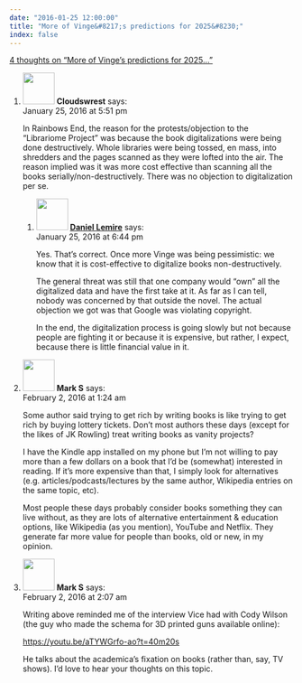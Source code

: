 ```yaml
---
date: "2016-01-25 12:00:00"
title: "More of Vinge&#8217;s predictions for 2025&#8230;"
index: false
---
```


[4 thoughts on &ldquo;More of Vinge&#8217;s predictions for 2025&#8230;&rdquo;](/lemire/blog/2016/01-25-more-of-vingeaes-aeoepredictionsae%c2%9d-for-2025)

<ol class="comment-list">
<li id="comment-223869" class="comment even thread-even depth-1 parent">
<div class="comment-author vcard">
<img alt src="https://secure.gravatar.com/avatar/05e8a0aeb4516821253c6e81518237e3?s=56&#038;d=mm&#038;r=g" srcset="https://secure.gravatar.com/avatar/05e8a0aeb4516821253c6e81518237e3?s=112&#038;d=mm&#038;r=g 2x" class="avatar avatar-56 photo" height="56" width="56" decoding="async" /> <b class="fn">Cloudswrest</b> <span class="says">says:</span> </div>
<div class="comment-metadata"><time datetime="2016-01-25T17:51:59+00:00">January 25, 2016 at 5:51 pm</time></a> </div>
<div class="comment-content">
<p>In Rainbows End, the reason for the protests/objection to the &ldquo;Librariome Project&rdquo; was because the book digitalizations were being done destructively. Whole libraries were being tossed, en mass, into shredders and the pages scanned as they were lofted into the air. The reason implied was it was more cost effective than scanning all the books serially/non-destructively. There was no objection to digitalization per se.</p>
</div>
<ol class="children">
<li id="comment-223874" class="comment byuser comment-author-lemire bypostauthor odd alt depth-2">
<div class="comment-author vcard">
<img alt src="https://secure.gravatar.com/avatar/2ca999bef9535950f5b84281a4dab006?s=56&#038;d=mm&#038;r=g" srcset="https://secure.gravatar.com/avatar/2ca999bef9535950f5b84281a4dab006?s=112&#038;d=mm&#038;r=g 2x" class="avatar avatar-56 photo" height="56" width="56" decoding="async" /> <b class="fn"><a href="https://lemire.me/en/" class="url" rel="ugc">Daniel Lemire</a></b> <span class="says">says:</span> </div>
<div class="comment-metadata"><time datetime="2016-01-25T18:44:00+00:00">January 25, 2016 at 6:44 pm</time></a> </div>
<div class="comment-content">
<p>Yes. That&rsquo;s correct. Once more Vinge was being pessimistic: we know that it is cost-effective to digitalize books non-destructively. </p>
<p>The general threat was still that one company would &ldquo;own&rdquo; all the digitalized data and have the first take at it. As far as I can tell, nobody was concerned by that outside the novel. The actual objection we got was that Google was violating copyright.</p>
<p>In the end, the digitalization process is going slowly but not because people are fighting it or because it is expensive, but rather, I expect, because there is little financial value in it.</p>
</div>
</li>
</ol>
</li>
<li id="comment-224970" class="comment even thread-odd thread-alt depth-1">
<div class="comment-author vcard">
<img alt src="https://secure.gravatar.com/avatar/50167e5bde6a6e8018094384f2dfd152?s=56&#038;d=mm&#038;r=g" srcset="https://secure.gravatar.com/avatar/50167e5bde6a6e8018094384f2dfd152?s=112&#038;d=mm&#038;r=g 2x" class="avatar avatar-56 photo" height="56" width="56" loading="lazy" decoding="async" /> <b class="fn">Mark S</b> <span class="says">says:</span> </div>
<div class="comment-metadata"><time datetime="2016-02-02T01:24:00+00:00">February 2, 2016 at 1:24 am</time></a> </div>
<div class="comment-content">
<p>Some author said trying to get rich by writing books is like trying to get rich by buying lottery tickets. Don&rsquo;t most authors these days (except for the likes of JK Rowling) treat writing books as vanity projects?</p>
<p>I have the Kindle app installed on my phone but I&rsquo;m not willing to pay more than a few dollars on a book that I&rsquo;d be (somewhat) interested in reading. If it&rsquo;s more expensive than that, I simply look for alternatives (e.g. articles/podcasts/lectures by the same author, Wikipedia entries on the same topic, etc).</p>
<p>Most people these days probably consider books something they can live without, as they are lots of alternative entertainment &amp; education options, like Wikipedia (as you mention), YouTube and Netflix. They generate far more value for people than books, old or new, in my opinion.</p>
</div>
</li>
<li id="comment-224971" class="comment odd alt thread-even depth-1">
<div class="comment-author vcard">
<img alt src="https://secure.gravatar.com/avatar/50167e5bde6a6e8018094384f2dfd152?s=56&#038;d=mm&#038;r=g" srcset="https://secure.gravatar.com/avatar/50167e5bde6a6e8018094384f2dfd152?s=112&#038;d=mm&#038;r=g 2x" class="avatar avatar-56 photo" height="56" width="56" loading="lazy" decoding="async" /> <b class="fn">Mark S</b> <span class="says">says:</span> </div>
<div class="comment-metadata"><time datetime="2016-02-02T02:07:49+00:00">February 2, 2016 at 2:07 am</time></a> </div>
<div class="comment-content">
<p>Writing above reminded me of the interview Vice had with Cody Wilson (the guy who made the schema for 3D printed guns available online):</p>
<p><a href="https://youtu.be/aTYWGrfo-ao?t=40m20s" rel="nofollow ugc">https://youtu.be/aTYWGrfo-ao?t=40m20s</a></p>
<p>He talks about the academica&rsquo;s fixation on books (rather than, say, TV shows). I&rsquo;d love to hear your thoughts on this topic.</p>
</div>
</li>
</ol>
